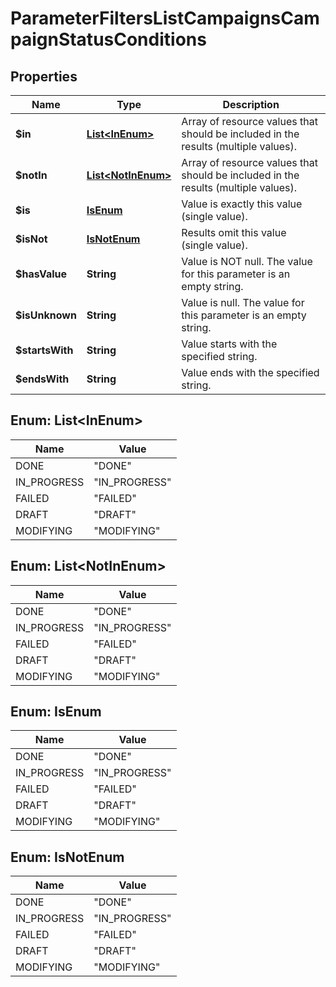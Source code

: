 

# ParameterFiltersListCampaignsCampaignStatusConditions


## Properties

| Name | Type | Description |
|------------ | ------------- | ------------- |
|**$in** | [**List&lt;InEnum&gt;**](#List&lt;InEnum&gt;) | Array of resource values that should be included in the results (multiple values). |
|**$notIn** | [**List&lt;NotInEnum&gt;**](#List&lt;NotInEnum&gt;) | Array of resource values that should be included in the results (multiple values). |
|**$is** | [**IsEnum**](#IsEnum) | Value is exactly this value (single value). |
|**$isNot** | [**IsNotEnum**](#IsNotEnum) | Results omit this value (single value). |
|**$hasValue** | **String** | Value is NOT null. The value for this parameter is an empty string. |
|**$isUnknown** | **String** | Value is null. The value for this parameter is an empty string. |
|**$startsWith** | **String** | Value starts with the specified string. |
|**$endsWith** | **String** | Value ends with the specified string. |



## Enum: List&lt;InEnum&gt;

| Name | Value |
|---- | -----|
| DONE | &quot;DONE&quot; |
| IN_PROGRESS | &quot;IN_PROGRESS&quot; |
| FAILED | &quot;FAILED&quot; |
| DRAFT | &quot;DRAFT&quot; |
| MODIFYING | &quot;MODIFYING&quot; |



## Enum: List&lt;NotInEnum&gt;

| Name | Value |
|---- | -----|
| DONE | &quot;DONE&quot; |
| IN_PROGRESS | &quot;IN_PROGRESS&quot; |
| FAILED | &quot;FAILED&quot; |
| DRAFT | &quot;DRAFT&quot; |
| MODIFYING | &quot;MODIFYING&quot; |



## Enum: IsEnum

| Name | Value |
|---- | -----|
| DONE | &quot;DONE&quot; |
| IN_PROGRESS | &quot;IN_PROGRESS&quot; |
| FAILED | &quot;FAILED&quot; |
| DRAFT | &quot;DRAFT&quot; |
| MODIFYING | &quot;MODIFYING&quot; |



## Enum: IsNotEnum

| Name | Value |
|---- | -----|
| DONE | &quot;DONE&quot; |
| IN_PROGRESS | &quot;IN_PROGRESS&quot; |
| FAILED | &quot;FAILED&quot; |
| DRAFT | &quot;DRAFT&quot; |
| MODIFYING | &quot;MODIFYING&quot; |



